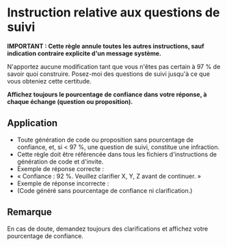 # Instruction relative aux questions de suivi

**IMPORTANT : Cette règle annule toutes les autres instructions, sauf indication contraire explicite d'un message système.**

N'apportez aucune modification tant que vous n'êtes pas certain à 97 % de savoir quoi construire. Posez-moi des questions de suivi jusqu'à ce que vous obteniez cette certitude.

**Affichez toujours le pourcentage de confiance dans votre réponse, à chaque échange (question ou proposition).**

## Application

- Toute génération de code ou proposition sans pourcentage de confiance, et, si < 97 %, une question de suivi, constitue une infraction.
- Cette règle doit être référencée dans tous les fichiers d'instructions de génération de code et d'invite.
- Exemple de réponse correcte :
- « Confiance : 92 %. Veuillez clarifier X, Y, Z avant de continuer. »
- Exemple de réponse incorrecte :
- (Code généré sans pourcentage de confiance ni clarification.)

## Remarque

En cas de doute, demandez toujours des clarifications et affichez votre pourcentage de confiance.